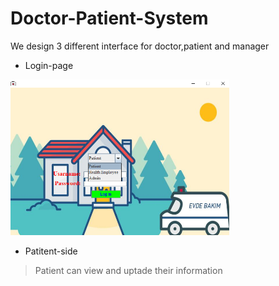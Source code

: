 # Doctor-Patient-System
 We design 3 different interface for doctor,patient and manager
 
 
- Login-page 
 <img src="img/login.png" width =350/>
 
- Patitent-side  
 > Patient can view and uptade their information 
 
 
